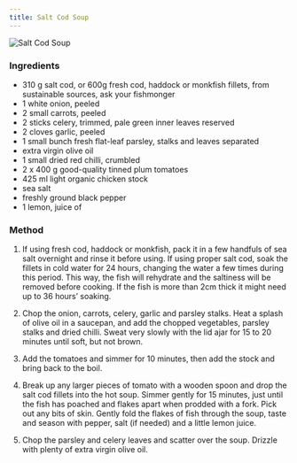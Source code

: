 ```yaml
---
title: Salt Cod Soup
---
```


![Salt Cod Soup](https://msb.me.uk/resources/salt-cod-soup.jpg)

### Ingredients

* 310 g salt cod, or 600g fresh cod, haddock or monkfish fillets, from sustainable sources, ask your fishmonger
* 1 white onion, peeled
* 2 small carrots, peeled
* 2 sticks celery, trimmed, pale green inner leaves reserved
* 2 cloves garlic, peeled
* 1 small bunch fresh flat-leaf parsley, stalks and leaves separated
* extra virgin olive oil
* 1 small dried red chilli, crumbled
* 2 x 400 g good-quality tinned plum tomatoes
* 425 ml light organic chicken stock
* sea salt
* freshly ground black pepper
* 1 lemon, juice of

### Method

1. If using fresh cod, haddock or monkfish, pack it in a few handfuls of sea salt overnight and rinse it before using. 
If using proper salt cod, soak the fillets in cold water for 24 hours, changing the water a few times during this period. 
This way, the fish will rehydrate and the saltiness will be removed before cooking. 
If the fish is more than 2cm thick it might need up to 36 hours’ soaking.

2. Chop the onion, carrots, celery, garlic and parsley stalks. 
Heat a splash of olive oil in a saucepan, and add the chopped vegetables, parsley stalks and dried chilli. 
Sweat very slowly with the lid ajar for 15 to 20 minutes until soft, but not brown. 

3. Add the tomatoes and simmer for 10 minutes, then add the stock and bring back to the boil.

4. Break up any larger pieces of tomato with a wooden spoon and drop the salt cod fillets into the hot soup. 
Simmer gently for 15 minutes, just until the fish has poached and flakes apart when prodded with a fork. 
Pick out any bits of skin. Gently fold the flakes of fish through the soup, taste and season with pepper, salt (if needed) and a little lemon juice. 

5. Chop the parsley and celery leaves and scatter over the soup. Drizzle with plenty of extra virgin olive oil.

